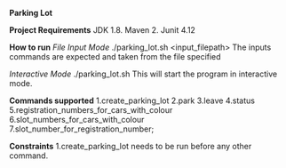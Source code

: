 **Parking Lot**

**Project Requirements**
JDK 1.8.
Maven 2.
Junit 4.12

**How to run**
*File Input Mode*
./parking_lot.sh <input_filepath>
The inputs commands are expected and taken from the file specified

*Interactive Mode*
./parking_lot.sh This will start the program in interactive mode.


**Commands supported**
1.create_parking_lot
2.park
3.leave
4.status
5.registration_numbers_for_cars_with_colour
6.slot_numbers_for_cars_with_colour
7.slot_number_for_registration_number;

**Constraints**
1.create_parking_lot needs to be run before any other command.